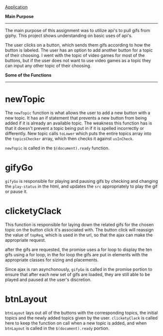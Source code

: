 [Application](https://cragady.github.io/giphy-games/)

**Main Purpose**<hr>

The main purpose of this assignment was to utilize api's to pull gifs from giphy. This project shows understanding on basic uses of api's. 

The user clicks on a button, which sends them gifs according to how the button is labeled. The user has an option to add another button for a topic of their choosing. I went with the topic of video games for most of the buttons, but if the user does not want to use video games as a topic they can input any other topic of their choosing.


**Some of the Functions**<hr>

<h1>newTopic</h1>

The `newTopic` function is what allows the user to add a new button with a new topic. It has an if statement that prevents a new button from being added if it is already an available topic. The weakness this function has is that it doesn't prevent a topic being put in if it is spelled incorrectly or differently. New topic calls `toLower` which puts the entire topics array into the `topicsChecker` array, which then checks it against `usInCheck`. 

`newTopic` is called in the `$(document).ready` function.

<h1>gifyGo</h1>

`gifyGo` is responsible for playing and pausing gifs by checking and changing the `play-status` in the html, and updates the `src` appropriately to play the gif or pause it.

<h1>clicketyClack</h1>

This function is responsible for laying down the related gifs for the chosen topic on the button click it's associated with. The button click will reassign the value of `topReq`, which is used in the url, so that the ajax can make the appropriate request. 

after the gifs are requested, the promise uses a for loop to display the ten gifs using a for loop, in the for loop the gifs are put in elements with the appropriate classes for sizing and placements.

Since ajax is ran asynchonously, `gifyGo` is called in the promise portion to ensure that after each new set of gifs are loaded, they are still able to be played and paused at the user's discretion.

<h1>btnLayout</h1>

`btnLayout` lays out all of the buttons with the corresponding topics, the initial topics and the newly added topics given by the user. `clicketyClack` is called here to keep the function on call when a new topic is added, and when `btnLayout` is called in the `$(document).ready` portion.